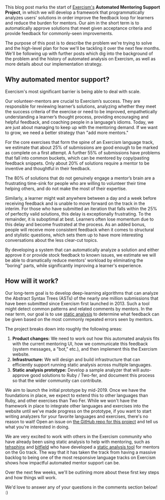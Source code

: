 This blog post marks the start of [Exercism's](https://exercism.io) **Automated Mentoring Support Project**, in which we will develop a framework that programmatically analyzes users' solutions in order improve the feedback loop for learners and reduce the burden for mentors. Our aim in the short term is to automatically approve solutions that meet given acceptance criteria and provide feedback for commonly-seen improvements.

The purpose of this post is to describe the problem we're trying to solve and the high-level plan for how we'll be tackling it over the next few months. We'll be following up with further posts which dig into the background of the problem and the history of automated analysis on Exercism, as well as more details about our implementation strategy.

## Why automated mentor support?

Exercism's most significant barrier is being able to deal with scale.

Our volunteer-mentors are crucial to Exercism’s success. They are responsible for reviewing learner’s solutions, analyzing whether they meet the success criteria of the exercise or need to be improved, empathetically understanding a learner’s thought process, providing encouraging and helpful feedback, and coaching people in a language’s idioms. Today, we are just about managing to keep up with the mentoring demand. If we want to grow, we need a better strategy than "add more mentors."

For the core exercises that form the spine of an Exercism language track, we estimate that about 25% of submissions are good enough to be marked as complete on a first attempt. A further 55% of submissions have problems that fall into common buckets, which can be mentored by copy/pasting feedback snippets. Only about 20% of solutions require a mentor to be inventive and thoughtful in their feedback.

The 80% of solutions that do not genuinely engage a mentor’s brain are a frustrating time-sink for people who are willing to volunteer their time helping others, and do not make the most of their expertise.

Similarly, a learner might wait anywhere between a day and a week before receiving feedback and is unable to move forward on the track in the interim. For those who have submitted an iteration that falls within the 25% of perfectly valid solutions, this delay is exceptionally frustrating. To the remainder, it is suboptimal at best. Learners often lose momentum due to this delay and become frustrated at the process. As an added bonus, people will receive more consistent feedback when it comes to structural and stylistic questions, which sets them up to have more interesting conversations about the less clear-cut topics.

By developing a system that can automatically analyze a solution and either approve it or provide stock feedback to known issues, we estimate we will be able to dramatically reduce mentors' workload by eliminating the "boring" parts, while significantly improving a learner's experience.

## How will it work?

Our long-term goal is to develop deep-learning algorithms that can analyze the Abstract Syntax Trees (ASTs) of the nearly one million submissions that have been submitted since Exercism first launched in 2013. Such a tool might detect common patterns and related comments by mentors. In the near term, our goal is to use  [static analysis](https://en.wikipedia.org/wiki/Static_program_analysis) to determine what feedback can be given based on the most commonly repeated errors seen by mentors.

The project breaks down into roughly the following areas:
1) **Product changes:** We need to work out how this automated analysis fits with the current mentoring UI, how we communicate this feedback (system messages, a "bot," etc.), and then implement this the Exercism website.
2) **Infrastructure:** We will design and build infrastructure that can efficiently support running static analysis across multiple languages.
3) **Static analysis prototype:** Develop a sample analyzer that will auto-approve good solutions to Ruby / Two-fer, and document this process so that the wider community can contribute.

We aim to launch the initial prototype by mid-2019. Once we have the foundations in place, we expect to extend this to other languages than Ruby, and other exercises than Two Fer. While we won't have the framework in place to integrate other languages and exercises into the website until we've made progress on the prototype, if you want to start writing analyzers for your favorite languages and exercises, there's no reason to wait! Open an issue on [the GitHub repo for this project](https://github.com/exercism/automated-mentoring-support) and tell us what you're interested in doing.

We are very excited to work with others in the Exercism community who have already been using static analysis to help with mentoring, such as
 [tehsphinx](https://exercism.io/profiles/tehsphinx) and [bitfield](https://exercism.io/profiles/bitfield) who have developed a [static analysis tool](https://github.com/tehsphinx/exalysis) for mentors on the Go track. The way that it has taken the track from having a massive backlog to being one of the most responsive language tracks on Exercism shows how impactful automated mentor support can be.

Over the next few weeks, we'll be outlining more about these first key steps and how things will work.

We'd love to answer any of your questions in the comments section below! :)
